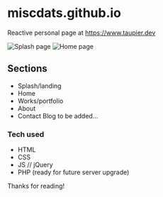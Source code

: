 # miscdats.github.io
Reactive personal page at https://www.taupier.dev

<img src="https://user-images.githubusercontent.com/30326911/86188096-65250b80-baf2-11ea-8f75-0ae56981faff.png" alt="Splash page">
<img src="https://user-images.githubusercontent.com/30326911/86188086-622a1b00-baf2-11ea-9679-a67854cc509e.png" alt="Home page">


## Sections
* Splash/landing
* Home
* Works/portfolio
* About
* Contact
Blog to be added...

### Tech used
* HTML
* CSS
* JS // jQuery
* PHP (ready for future server upgrade)

Thanks for reading!

